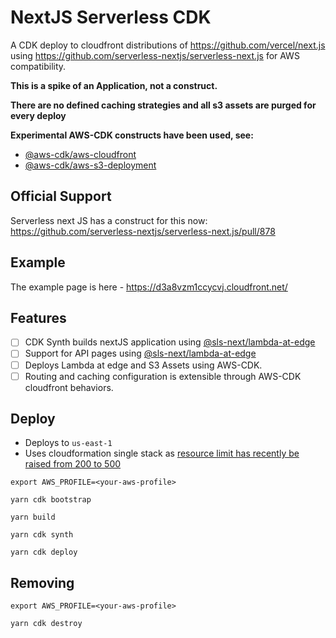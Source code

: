 # NextJS Serverless CDK

A CDK deploy to cloudfront distributions of https://github.com/vercel/next.js using https://github.com/serverless-nextjs/serverless-next.js for AWS compatibility.

**This is a spike of an Application, not a construct.**

**There are no defined caching strategies and all s3 assets are purged for every deploy**

**Experimental AWS-CDK constructs have been used, see:**
- [@aws-cdk/aws-cloudfront](https://docs.aws.amazon.com/cdk/api/latest/docs/aws-cloudfront-readme.html#distribution-api---experimental)
- [@aws-cdk/aws-s3-deployment](https://docs.aws.amazon.com/cdk/api/latest/docs/aws-s3-deployment-readme.html)

## Official Support

Serverless next JS has a construct for this now: https://github.com/serverless-nextjs/serverless-next.js/pull/878

## Example

The example page is here - https://d3a8vzm1ccycvj.cloudfront.net/

## Features

- [ ] CDK Synth builds nextJS application using [@sls-next/lambda-at-edge](https://github.com/serverless-nextjs/serverless-next.js/tree/master/packages/libs/lambda-at-edge)
- [ ] Support for API pages using [@sls-next/lambda-at-edge](https://github.com/serverless-nextjs/serverless-next.js/tree/master/packages/libs/lambda-at-edge)
- [ ] Deploys Lambda at edge and S3 Assets using AWS-CDK.
- [ ] Routing and caching configuration is extensible through AWS-CDK cloudfront behaviors.

## Deploy

- Deploys to `us-east-1`
- Uses cloudformation single stack as [resource limit has recently be raised from 200 to 500](https://aws.amazon.com/about-aws/whats-new/2020/10/aws-cloudformation-now-supports-increased-limits-on-five-service-quotas/#:~:text=AWS%20CloudFormation%20now%20supports%20increased%20limits%20on%20five%20service%20quotas,-Posted%20On%3A%20Oct&text=Oct%2022%2C%202020-,AWS%20CloudFormation%20now%20supports%20increased%20limits%20on%20five%20service%20quotas,now%201MB%20(previously%20450KB).)

```
export AWS_PROFILE=<your-aws-profile>

yarn cdk bootstrap

yarn build

yarn cdk synth

yarn cdk deploy
```

## Removing

```
export AWS_PROFILE=<your-aws-profile>

yarn cdk destroy
```
